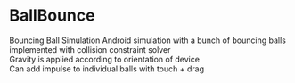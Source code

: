 # BallBounce
Bouncing Ball Simulation
Android simulation with a bunch of bouncing balls implemented with collision constraint solver
<br>Gravity is applied according to orientation of device
<br>Can add impulse to individual balls with touch + drag
